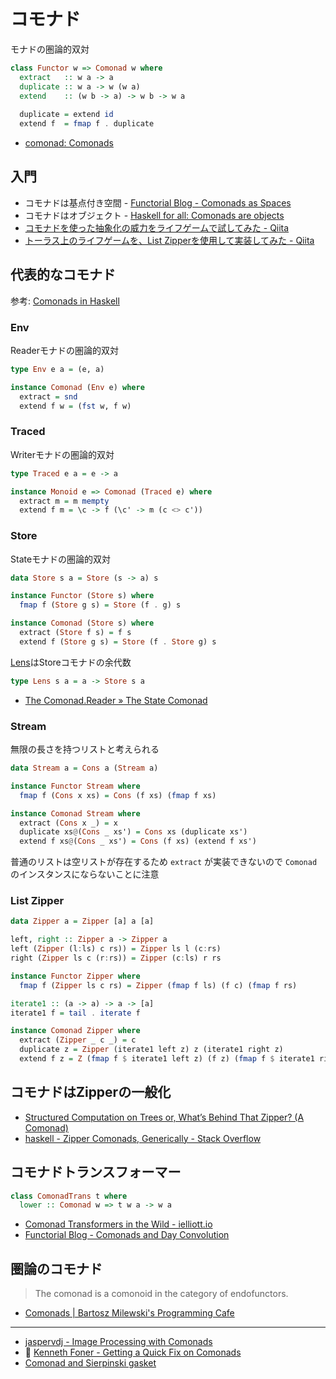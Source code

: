 # コモナド
モナドの圏論的双対

```hs
class Functor w => Comonad w where
  extract   :: w a -> a
  duplicate :: w a -> w (w a)
  extend    :: (w b -> a) -> w b -> w a
  
  duplicate = extend id
  extend f  = fmap f . duplicate
```

* [comonad: Comonads](https://hackage.haskell.org/package/comonad)

## 入門

* コモナドは基点付き空間 - [Functorial Blog - Comonads as Spaces](http://blog.functorial.com/posts/2016-08-07-Comonads-As-Spaces.html)
* コモナドはオブジェクト - [Haskell for all: Comonads are objects](http://www.haskellforall.com/2013/02/you-could-have-invented-comonads.html)
* [コモナドを使った抽象化の威力をライフゲームで試してみた - Qiita](https://qiita.com/lotz/items/fbc4788b8ea8313cbf76)
* [トーラス上のライフゲームを、List Zipperを使用して実装してみた - Qiita](https://qiita.com/chupaaaaaaan/items/709b6e241468e3f2dd1c)

## 代表的なコモナド
参考: [Comonads in Haskell](https://www.slideshare.net/davidoverton/comonad)

### Env
Readerモナドの圏論的双対

```hs
type Env e a = (e, a)

instance Comonad (Env e) where
  extract = snd
  extend f w = (fst w, f w)
```

### Traced
Writerモナドの圏論的双対

```hs
type Traced e a = e -> a

instance Monoid e => Comonad (Traced e) where
  extract m = m mempty
  extend f m = \c -> f (\c' -> m (c <> c'))
```

### Store
Stateモナドの圏論的双対

```hs
data Store s a = Store (s -> a) s

instance Functor (Store s) where
  fmap f (Store g s) = Store (f . g) s

instance Comonad (Store s) where
  extract (Store f s) = f s
  extend f (Store g s) = Store (f . Store g) s
```

[Lens](docs/lens.md)はStoreコモナドの余代数

```hs
type Lens s a = a -> Store s a
```

* [The Comonad.Reader » The State Comonad](http://comonad.com/reader/2018/the-state-comonad/)

### Stream
無限の長さを持つリストと考えられる

```hs
data Stream a = Cons a (Stream a)

instance Functor Stream where
  fmap f (Cons x xs) = Cons (f xs) (fmap f xs)

instance Comonad Stream where
  extract (Cons x _) = x
  duplicate xs@(Cons _ xs') = Cons xs (duplicate xs')
  extend f xs@(Cons _ xs') = Cons (f xs) (extend f xs')
```

普通のリストは空リストが存在するため `extract` が実装できないので `Comonad` のインスタンスにならないことに注意

### List Zipper

```hs
data Zipper a = Zipper [a] a [a]

left, right :: Zipper a -> Zipper a
left (Zipper (l:ls) c rs)) = Zipper ls l (c:rs)
right (Zipper ls c (r:rs)) = Zipper (c:ls) r rs

instance Functor Zipper where
  fmap f (Zipper ls c rs) = Zipper (fmap f ls) (f c) (fmap f rs)

iterate1 :: (a -> a) -> a -> [a]
iterate1 f = tail . iterate f

instance Comonad Zipper where
  extract (Zipper _ c _) = c
  duplicate z = Zipper (iterate1 left z) z (iterate1 right z)
  extend f z = Z (fmap f $ iterate1 left z) (f z) (fmap f $ iterate1 right z)

```

## コモナドはZipperの一般化

* [Structured Computation on Trees or, What’s Behind That Zipper? (A Comonad)](https://www.ioc.ee/~tarmo/tsem05/uustalu0812-slides.pdf)
* [haskell - Zipper Comonads, Generically - Stack Overflow](https://stackoverflow.com/questions/25554062/zipper-comonads-generically?lq=1)

## コモナドトランスフォーマー

```hs
class ComonadTrans t where
  lower :: Comonad w => t w a -> w a
```

* [Comonad Transformers in the Wild - ielliott.io](http://blog.ielliott.io/comonad-transformers-in-the-wild/)
* [Functorial Blog - Comonads and Day Convolution](http://blog.functorial.com/posts/2016-08-08-Comonad-And-Day-Convolution.html)

## 圏論のコモナド

> The comonad is a comonoid in the category of endofunctors.

* [Comonads \| Bartosz Milewski's Programming Cafe](https://bartoszmilewski.com/2017/01/02/comonads/)

----

* [jaspervdj - Image Processing with Comonads](https://jaspervdj.be/posts/2014-11-27-comonads-image-processing.html)
* 🎥 [Kenneth Foner - Getting a Quick Fix on Comonads](https://www.youtube.com/watch?v=F7F-BzOB670)
* [Comonad and Sierpinski gasket](http://nbviewer.ipython.org/urls/gist.githubusercontent.com/miguel-negrao/571be4120ebecdbb3e26/raw/b740adc557fe097f9c6ff66ff7349bbf0a095091/gistfile1.txt)
